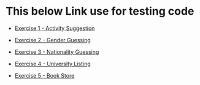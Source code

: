 # This below Link use for testing code 

<a href="https://chang-sys-symmetrical-garbanzo-w5wjpgj65pjcv5gj-5503.preview.app.github.dev/Ex1/ex1.html" target="_blank">
  <ul>
    <li>Exercise 1 - Activity Suggestion</li>
  </ul>
</a>
<a href="https://chang-sys-symmetrical-garbanzo-w5wjpgj65pjcv5gj-5503.preview.app.github.dev/Ex2/ex2.html" target="_blank">
  <ul>
    <li>Exercise 2 - Gender Guessing</li>
  </ul>
</a>
<a href="https://chang-sys-symmetrical-garbanzo-w5wjpgj65pjcv5gj-5503.preview.app.github.dev/Ex3/ex3.html" target="_blank">
  <ul>
    <li>Exercise 3 - Nationality Guessing</li>
  </ul>
</a>
<a href=https://chang-sys-symmetrical-garbanzo-w5wjpgj65pjcv5gj.github.dev/" target="_blank">
  <ul>
    <li>Exercise 4 - University Listing</li>
  </ul>
</a>
<a href="https://chang-sys-symmetrical-garbanzo-w5wjpgj65pjcv5gj-5504.preview.app.github.dev/Ex5/ex5.html" target="_blank">
  <ul>
    <li>Exercise 5 - Book Store</li>
  </ul>
</a>

